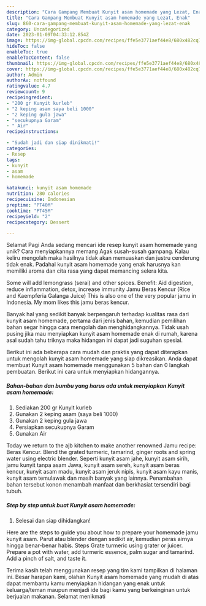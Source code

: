 ```yaml
---
description: "Cara Gampang Membuat Kunyit asam homemade yang Lezat, Enak"
title: "Cara Gampang Membuat Kunyit asam homemade yang Lezat, Enak"
slug: 860-cara-gampang-membuat-kunyit-asam-homemade-yang-lezat-enak
category: Uncategorized
date: 2023-01-09T04:33:12.854Z
image: https://img-global.cpcdn.com/recipes/ffe5e3771aef44e8/680x482cq70/kunyit-asam-homemade-foto-resep-utama.jpg
hideToc: false
enableToc: true
enableTocContent: false
thumbnail: https://img-global.cpcdn.com/recipes/ffe5e3771aef44e8/680x482cq70/kunyit-asam-homemade-foto-resep-utama.jpg
cover: https://img-global.cpcdn.com/recipes/ffe5e3771aef44e8/680x482cq70/kunyit-asam-homemade-foto-resep-utama.jpg
author: Admin
authorAv: notfound
ratingvalue: 4.7
reviewcount: 9
recipeingredient:
- "200 gr Kunyit kurleb"
- "2 keping asam saya beli 1000"
- "2 keping gula jawa"
- "secukupnya Garam"
- " Air"
recipeinstructions:

- "Sudah jadi dan siap dinikmati!"
categories:
- Resep
tags:
- kunyit
- asam
- homemade

katakunci: kunyit asam homemade 
nutrition: 280 calories
recipecuisine: Indonesian
preptime: "PT40M"
cooktime: "PT45M"
recipeyield: "2"
recipecategory: Dessert

---
```



Selamat Pagi Anda sedang mencari ide resep kunyit asam homemade yang unik? Cara menyiapkannya memang Agak susah-susah gampang. Kalau keliru mengolah maka hasilnya tidak akan memuaskan dan justru cenderung tidak enak. Padahal kunyit asam homemade yang enak harusnya kan memiliki aroma dan cita rasa yang dapat memancing selera kita.


Some will add lemongrass (serai) and other spices. Benefit: Aid digestion, reduce inflammation, detox, increase immunity Jamu Beras Kencur (Rice and Kaempferia Galanga Juice) This is also one of the very popular jamu in Indonesia. My mom likes this jamu beras kencur.

Banyak hal yang sedikit banyak berpengaruh terhadap kualitas rasa dari kunyit asam homemade, pertama dari jenis bahan, kemudian pemilihan bahan segar hingga cara mengolah dan menghidangkannya. Tidak usah pusing jika mau menyiapkan kunyit asam homemade enak di rumah, karena asal sudah tahu triknya maka hidangan ini dapat jadi suguhan spesial.


Berikut ini ada beberapa cara mudah dan praktis yang dapat diterapkan untuk mengolah kunyit asam homemade yang siap dikreasikan. Anda dapat membuat Kunyit asam homemade menggunakan 5 bahan dan 0 langkah pembuatan. Berikut ini cara untuk menyiapkan hidangannya.

<!--inarticleads1-->

##### Bahan-bahan dan bumbu yang harus ada untuk menyiapkan Kunyit asam homemade:

1. Sediakan 200 gr Kunyit kurleb
1. Gunakan 2 keping asam (saya beli 1000)
1. Gunakan 2 keping gula jawa
1. Persiapkan secukupnya Garam
1. Gunakan  Air


Today we return to the ajb kitchen to make another renowned Jamu recipe: Beras Kencur. Blend the grated turmeric, tamarind, ginger roots and spring water using electric blender. Seperti kunyit asam jahe, kunyit asam sirih, jamu kunyit tanpa asam Jawa, kunyit asam sereh, kunyit asam beras kencur, kunyit asam madu, kunyit asam jeruk nipis, kunyit asam kayu manis, kunyit asam temulawak dan masih banyak yang lainnya. Penambahan bahan tersebut konon menambah manfaat dan berkhasiat tersendiri bagi tubuh. 

<!--inarticleads2-->

##### Step by step untuk buat Kunyit asam homemade:


1. Selesai dan siap dihidangkan!

Here are the steps to guide you about how to prepare your homemade jamu kunyit asam. Parut atau blender dengan sedikit air, kemudian peras airnya hingga benar-benar habis. Steps Grate turmeric using grater or juicer. Prepare a pot with water, add turmeric essence, palm sugar and tamarind. Add a pinch of salt, and taste it. 

Terima kasih telah menggunakan resep yang tim kami tampilkan di halaman ini. Besar harapan kami, olahan Kunyit asam homemade yang mudah di atas dapat membantu kamu menyiapkan hidangan yang enak untuk keluarga/teman maupun menjadi ide bagi kamu yang berkeinginan untuk berjualan makanan. Selamat menikmati
